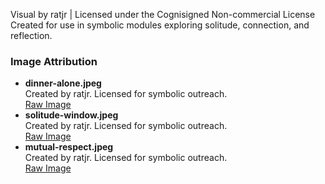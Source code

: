 Visual by ratjr | Licensed under the Cognisigned Non-commercial License  
Created for use in symbolic modules exploring solitude, connection, and reflection.

### Image Attribution
- **dinner-alone.jpeg**  
  Created by ratjr. Licensed for symbolic outreach.  
  [Raw Image](https://raw.githubusercontent.com/rat-jr/cognisign-sitemaps/main/dinner-alone.jpeg)
- **solitude-window.jpeg**  
  Created by ratjr. Licensed for symbolic outreach.  
  [Raw Image](https://raw.githubusercontent.com/rat-jr/cognisign-sitemaps/main/solitude-window.jpeg)
- **mutual-respect.jpeg**  
  Created by ratjr. Licensed for symbolic outreach.  
  [Raw Image](https://raw.githubusercontent.com/rat-jr/cognisign-sitemaps/main/mutual-respect.jpeg)
  

